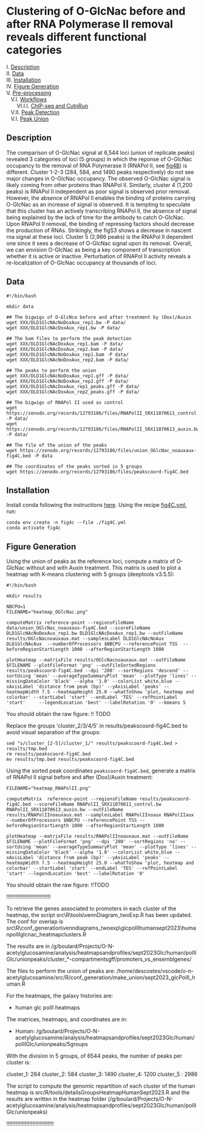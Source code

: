 # Clustering of O-GlcNac before and after RNA Polymerase II removal reveals different functional categories

I. [Description](#description)  
II. [Data](#data)  
III. [Installation](#installation)  
IV. [Figure Generation](#figure-generation)  
V. [Pre-processing](#pre-processing)  
&nbsp;&nbsp; V.I. [Workflows](#workflows)  
&nbsp;&nbsp;&nbsp;&nbsp;&nbsp;&nbsp; VI.I.I. [ChIP-seq and CutnRun](#chip-seq-and-cutnrun)  
&nbsp;&nbsp; V.II. [Peak Detection](#peak-detection)  
&nbsp;&nbsp; V.I. [Peak Union](#peak-union)  




## Description

The comparison of O-GlcNac signal at 6,544 loci (union of replicate peaks) revealed 3 categories of loci (5 groups) in which the reponse of O-GlcNac occupancy to the removal of RNA Polymerase II (RNAPol II, see [fig4B](../B/README.md#description)) is different. Cluster 1-2-3 (284, 584, and 1490 peaks respectively) do not see major changes in O-GlcNac occupancy. The observed O-GlcNac signal is likely coming from other proteins than RNAPol II. Similarly, cluster 4 (1,200 peaks) is RNAPol II independent as poor signal is observed prior removal. However, the absence of RNAPol II enables the binding of proteins carrying O-GlcNac as an increase of signal is observed. It is tempting to speculate that this cluster has an actively transcribing RNAPol II, the absence of signal being explained by the lack of time for the antibody to catch O-GlcNac. Upon RNAPol II removal, the binding of repressing factors should decrease the production of RNAs. Strikingly, the figS3 shows a decrease in nascent rna signal at these loci. Cluster 5 (2,986 peaks) is the RNAPol II dependent one since it sees a decrease of O-GlcNac signal upon its removal. Overall, we can envision O-GlcNac as being a key component of transcription whether it is active or inactive. Perturbation of RNAPol II activity reveals a re-localization of O-GlcNac occupancy at thousands of loci.


## Data

```
#!/bin/bash

mkdir data

## The bigwigs of O-GlcNca before and after treatment by (Dox)/Auxin
wget XXX/DLD1GlcNAcNoDoxAux_rep1.bw -P data/
wget XXX/DLD1GlcNAcDoxAux_rep1.bw -P data/

## The bam files to perform the peak detection
wget XXX/DLD1GlcNAcDoxAux_rep1.bam -P data/
wget XXX/DLD1GlcNAcDoxAux_rep2.bam -P data/
wget XXX/DLD1GlcNAcNoDoxAux_rep1.bam -P data/
wget XXX/DLD1GlcNAcNoDoxAux_rep2.bam -P data/

## The peaks to perform the union
wget XXX/DLD1GlcNAcNoDoxAux_rep1.gff -P data/
wget XXX/DLD1GlcNAcNoDoxAux_rep2.gff -P data/
wget XXX/DLD1GlcNAcDoxAux_rep1_peaks.gff -P data/
wget XXX/DLD1GlcNAcDoxAux_rep2_peaks.gff -P data/

## The bigwigs of RNAPol II used as control
wget https://zenodo.org/records/12793186/files/RNAPolII_SRX11070611_control.bw -P data/
wget https://zenodo.org/records/12793186/files/RNAPolII_SRX11070613_auxin.bw -P data/

## The file of the union of the peaks
wget https://zenodo.org/records/12793186/files/union_OGlcNac_noauxaux-fig4C.bed -P data

## The coordinates of the peaks sorted in 5 groups
wget https://zenodo.org/records/12793186/files/peakscoord-fig4C.bed
```


## Installation

Install conda following the instructions [here](https://conda.io/projects/conda/en/latest/user-guide/install/index.html). Using the recipe [fig4C.yml](fig4C.yml), run:

```
conda env create -n fig4c --file ./fig4C.yml
conda activate fig4c
```

## Figure Generation

Using the union of peaks as the reference loci, compute a matrix of O-GlcNac without and with Auxin treatment. This matrix is used to plot a heatmap with K-means clustering with 5 groups (deeptools v3.5.5):

```
#!/bin/bash

mkdir results

NBCPU=1
FILENAME="heatmap_OGlcNac.png"

computeMatrix reference-point --regionsFileName data/union_OGlcNac_noauxaux-fig4C.bed --scoreFileName DLD1GlcNAcNoDoxAux_rep1.bw DLD1GlcNAcDoxAux_rep1.bw --outFileName results/OGlcNacnoauxaux.mat --samplesLabel DLD1GlcNAcNoAux DLD1GlcNAcAux  --numberOfProcessors $NBCPU --referencePoint TSS  --beforeRegionStartLength 1000 --afterRegionStartLength 1000

plotHeatmap --matrixFile results/OGlcNacnoauxaux.mat --outFileName $FILENAME --plotFileFormat 'png' --outFileSortedRegions results/peakscoord-fig4C.bed --dpi '200' --sortRegions 'descend' --sortUsing 'mean' --averageTypeSummaryPlot 'mean' --plotType 'lines' --missingDataColor 'black' --alpha '1.0' --colorList white,blue --xAxisLabel 'distance from peak (bp)' --yAxisLabel 'peaks' --heatmapWidth 7.5 --heatmapHeight 25.0 --whatToShow 'plot, heatmap and colorbar' --startLabel 'start' --endLabel 'TES' --refPointLabel 'start'     --legendLocation 'best' --labelRotation '0' --kmeans 5
```

You should obtain the raw figure:
!! TODO

Replace the groups 'cluster_2/3/4/5' in results/peakscoord-fig4C.bed to avoid visual separation of the groups:

```
sed "s/cluster_[2-5]/cluster_1/" results/peakscoord-fig4C.bed > results/tmp.bed
rm results/peakscoord-fig4C.bed
mv results/tmp.bed results/peakscoord-fig4C.bed
```

Using the sorted peak coordinates `peakscoord-fig4C.bed`, generate a matrix of RNAPol II signal before and after (Dox)/Auxin treatment:

```
FILENAME="heatmap_RNAPolII.png"

computeMatrix  reference-point --regionsFileName results/peakscoord-fig4C.bed --scoreFileName RNAPolII_SRX11070611_control.bw RNAPolII_SRX11070613_auxin.bw --outFileName results/RNAPolIInoauxaux.mat --samplesLabel RNAPolIInoaux RNAPolIIaux --numberOfProcessors $NBCPU --referencePoint TSS --beforeRegionStartLength 1000 --afterRegionStartLength 1000

plotHeatmap --matrixFile results/RNAPolIInoauxaux.mat --outFileName $FILENAME --plotFileFormat 'png' --dpi '200' --sortRegions 'no' --sortUsing 'mean' --averageTypeSummaryPlot 'mean' --plotType 'lines' --missingDataColor 'black' --alpha '1.0' --colorList white,blue --xAxisLabel 'distance from peak (bp)' --yAxisLabel 'peaks' --heatmapWidth 7.5 --heatmapHeight 25.0 --whatToShow 'plot, heatmap and colorbar' --startLabel 'start' --endLabel 'TES' --refPointLabel 'start' --legendLocation 'best' --labelRotation '0'
```

You should obtain the raw figure:
!!TODO


!!!!!!!!!!!!!!!!!!!!!!!!!!!!!


To retrieve the genes associated to promoters in each cluster of the heatmap, the script src\R\tools\vennDiagram_twoExp.R has been updated. The conf for overlap is src\R\conf_generation\venndiagrams_twoexp\glcpolIIhumansept2023\humanpolIIglcnac_heatmapclusters.R

The results are in /g/boulard/Projects/O-N-acetylglucosamine/analysis/heatmapsandprofiles/sept2023Glc/human/polIIGlc/unionpeaks/cluster_*-compartmentsgff/promoters_vs_ensemblgenes/

‌The files to perform the union of peaks are: /home/descostes/vscode/o-n-acetylglucosamine/src/R/conf_generation/make_union/sept2023_glcPolII_human.R

For the heatmaps, the galaxy histories are:
- human glc polII heatmaps

The matrices, heatmaps, and coordinates are in:
- Human: /g/boulard/Projects/O-N-acetylglucosamine/analysis/heatmapsandprofiles/sept2023Glc/human/polIIGlc/unionpeaks/5groups

With the division in 5 groups, of 6544 peaks, the number of peaks per cluster is:

cluster_1: 284
cluster_2: 584
cluster_3: 1490
cluster_4: 1200
cluster_5 : 2986

The script to compute the genomic repartition of each cluster of the human heatmap is src/R/tools/detailsGroupsHeatmapHumanSept2023.R and the results are written in the heatmap folder (/g/boulard/Projects/O-N-acetylglucosamine/analysis/heatmapsandprofiles/sept2023Glc/human/polIIGlc/unionpeaks)


!!!!!!!!!!!!!!!!!!!!!!!!!!!!!!!